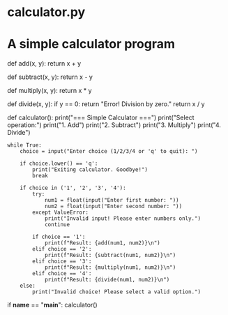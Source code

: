 # calculator.py
# A simple calculator program

def add(x, y):
    return x + y

def subtract(x, y):
    return x - y

def multiply(x, y):
    return x * y

def divide(x, y):
    if y == 0:
        return "Error! Division by zero."
    return x / y

def calculator():
    print("=== Simple Calculator ===")
    print("Select operation:")
    print("1. Add")
    print("2. Subtract")
    print("3. Multiply")
    print("4. Divide")

    while True:
        choice = input("Enter choice (1/2/3/4 or 'q' to quit): ")

        if choice.lower() == 'q':
            print("Exiting calculator. Goodbye!")
            break

        if choice in ('1', '2', '3', '4'):
            try:
                num1 = float(input("Enter first number: "))
                num2 = float(input("Enter second number: "))
            except ValueError:
                print("Invalid input! Please enter numbers only.")
                continue

            if choice == '1':
                print(f"Result: {add(num1, num2)}\n")
            elif choice == '2':
                print(f"Result: {subtract(num1, num2)}\n")
            elif choice == '3':
                print(f"Result: {multiply(num1, num2)}\n")
            elif choice == '4':
                print(f"Result: {divide(num1, num2)}\n")
        else:
            print("Invalid choice! Please select a valid option.")

if __name__ == "__main__":
    calculator()
